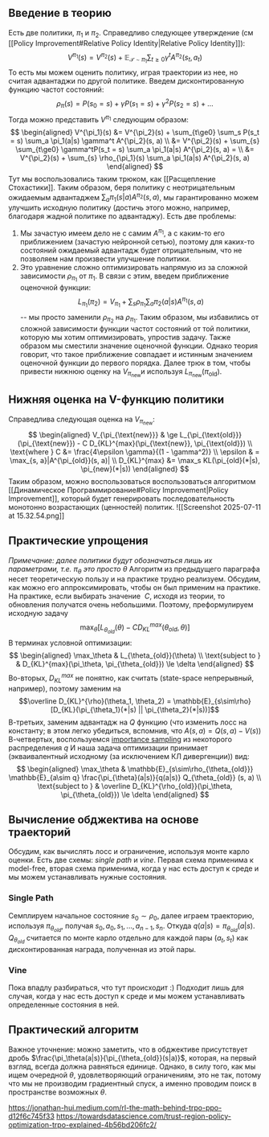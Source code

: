 ## Введение в теорию
Есть две политики, $\pi_1$ и $\pi_2$. Справедливо следующее утверждение (см [[Policy Improvement#Relative Policy Identity|Relative Policy Identity]]):
$$V^{\pi_1}(s) = V^{\pi_2}(s) + \mathbb{E}_{\mathcal{T}\sim \pi_1}\sum_{t\ge0}\gamma^t A^{\pi_2}(s_t, a_t)$$
То есть мы можем оценить политику, играя траектории из нее, но считая  адвантаджи по другой политике. 
Введем дисконтированную функцию частот состояний:
$$\rho_\pi(s) = P(s_0=s) + \gamma P(s_1 = s) + \gamma^2P(s_2 = s) + ...$$
Тогда можно представить $V^{\pi_1}$ следующим образом:
$$
\begin{aligned}
V^{\pi_1}(s) &= V^{\pi_2}(s) + \sum_{t\ge0} \sum_s P(s_t = s) \sum_a \pi_1(a|s) \gamma^t A^{\pi_2}(s, a) \\ 
&= V^{\pi_2}(s) + \sum_{s} \sum_{t\ge0} \gamma^tP(s_t = s) \sum_a \pi_1(a|s) A^{\pi_2}(s, a)  = \\ 
&= V^{\pi_2}(s) + \sum_{s} \rho_{\pi_1}(s) \sum_a \pi_1(a|s) A^{\pi_2}(s, a)
\end{aligned}
$$
Тут мы воспользовались таким трюком, как [[Расщепление Стохастики]].
Таким образом, беря политику с неотрицательным ожидаемым адвантаджем $\sum_a \pi_1(s|a) A^{\pi_2}(s, a)$, мы гарантированно можем улучшить исходную политику (достичь этого можно, например, благодаря жадной политике по адвантаджу). Есть две проблемы:
1. Мы зачастую имеем дело не с самим  $A^{\pi_1}$, а с каким-то его приближением (зачастую нейронной сетью), поэтому для каких-то состояний ожидаемый адвантадж будет отрицательным, что не позволяем нам произвести улучшение политики.
2. Это уравнение сложно оптимизировать напрямую из за сложной зависимости $\rho_{\pi_1}$ от $\pi_1$.
В связи с этим, введем приближение оценочной функции:
$$L_{\pi_1}(\pi_2) = V_{\pi_1} + \sum_s \rho_{\pi_1} \sum_a \pi_2(a|s)A^{\pi_1}(s, a)$$ 
-- мы просто заменили $\rho_{\pi_2}$ на $\rho_{\pi_1}$. Таким образом, мы избавились от сложной зависимости функции частот состояний от той политики, которую мы хотим оптимизировать, упростив задачу. Также образом мы сместили значение оценочной функции. Однако теория говорит, что такое приближение совпадает и истинным значением оценочной функции до первого порядка. Далее трюк в том, чтобы привести нижнюю оценку на $V_{\pi_{\text{new}}}$и используя $L_{\pi_{\text{new}}}(\pi_{\text{old}})$.
## Нижняя оценка на V-функцию политики
Справедлива следующая оценка на $V_{\pi_\text{new}}$:
$$
\begin{aligned}
V_{\pi_{\text{new}}} & \ge L_{\pi_{\text{old}}}(\pi_{\text{new}}) -  C D_{KL}^{max}(\pi_{\text{new}}, \pi_{\text{old}}) \\
\text{where } C &= \frac{4\epsilon \gamma}{(1 - \gamma^2)} \\
\epsilon  & = \max_{s, a}|A^{\pi_{old}}(s, a)| \\
D_{KL}^{max} &= \max_s KL(\pi_{old}(*|s), \pi_{new}(*|s))
\end{aligned}
$$
Таким образом, можно воспользоваться воспользоваться алгоритмом [[Динамическое Программирование#Policy Improvement|Policy Improvement]], который будет генерировать последовательность монотонно возрастающих (ценностей) политик.
![[Screenshot 2025-07-11 at 15.32.54.png]]
## Практические упрощения
*Примечание: далее политики будут обозначаться лишь их параметрами, т.е. $\pi_{\theta}$ это просто $\theta$*
Алгоритм из предыдущего параграфа несет теоретическую пользу и на практике трудно реализуем. Обсудим, как можно его аппроксимировать, чтобы он был применим на практике. 
На практике, если выбирать значение  $C$, исходя из теории, то обновления получатся очень небольшими. Поэтому, преформулируем исходную задачу
$$\max_{\theta}[L_{\theta_{old}}(\theta) - CD_{KL}^{max}(\theta_{old}, \theta)]$$
В терминах условной оптимизации:
$$
\begin{aligned}
\max_\theta & L_{\theta_{old}}(\theta) \\
\text{subject to } & D_{KL}^{max}(\pi_\theta, \pi_{\theta_{old}})  \le \delta
\end{aligned}
$$
Во-вторых, $D_{KL}^{max}$ не понятно, как считать (state-space непрерывный, например), поэтому заменим на 
$$\overline D_{KL}^{\rho}(\theta_1, \theta_2) = \mathbb{E}_{s\sim\rho}[D_{KL}(\pi_{\theta_1}(*|s) || \pi_{\theta_2}(*|s))]$$
В-третьих, заменим адвантадж на $Q$ функцию (что изменить лосс на константу; в этом легко убедиться, вспомнив, что $A(s, a) = Q(s, a) - V(s)$)
В-четвертых, воспользуемся [importance sampling](obsidian://adv-uri?vault=Prob%20%26%20Statistics&filepath=Importance%20Sampling.md) из некоторого распределения $q$
И наша задача оптимизации принимает (экваивалентный исходному (за исключением КЛ дивергенции)) вид:
$$
\begin{aligned}
\max_\theta & \mathbb{E}_{s\sim\rho_{\theta_{old}}} \mathbb{E}_{a\sim q} \frac{\pi_{\theta}(a|s)}{q(a|s)} Q_{\theta_{old}} (s, a) \\ 
\text{subject to } & \overline D_{KL}^{\rho_{old}}(\pi_\theta, \pi_{\theta_{old}})  \le \delta
\end{aligned}
$$
## Вычисление обджектива на основе траекторий
Обсудим, как вычислять лосс и ограничение, используя монте карло оценки. Есть две схемы: *single path* и *vine*. Первая схема применима к model-free, вторая схема применима, когда у нас есть доступ к среде и мы можем устанавливать нужные состояния.
### Single Path
Семплируем начальное состояние $s_0 \sim \rho_0$, далее играем траекторию, используя $\pi_{\theta_{old}}$, получая $s_0, a_0, s_1, ..., a_{n-1}, s_{n}$. Откуда $q(a|s) = \pi_{\theta_{old}}(a|s)$. $Q_{\theta_{old}}$ считается по монте карло отдельно для каждой пары $(a_t, s_t)$ как дисконтированная награда, полученная из этой пары.
### Vine
Пока впадлу разбираться, что тут происходит :) Подходит лишь для случая, когда у нас есть доступ к среде и мы можем устанавливать определенные состояния в ней.
## Практический алгоритм
Важное уточнение: можно заметить, что в обджективе присутствует дробь $\frac{\pi_\theta(a|s)}{\pi_{\theta_{old}}(s|a)}$, которая, на первый взгляд, всегда должна равняться единице. Однако, в силу того, как мы ищем очередной $\theta$, удовлетворяющий ограничениям, это не так, потому что мы не производим градиентный спуск, а именно проводим поиск в пространстве возможных $\theta$.

https://jonathan-hui.medium.com/rl-the-math-behind-trpo-ppo-d12f6c745f33
https://towardsdatascience.com/trust-region-policy-optimization-trpo-explained-4b56bd206fc2/